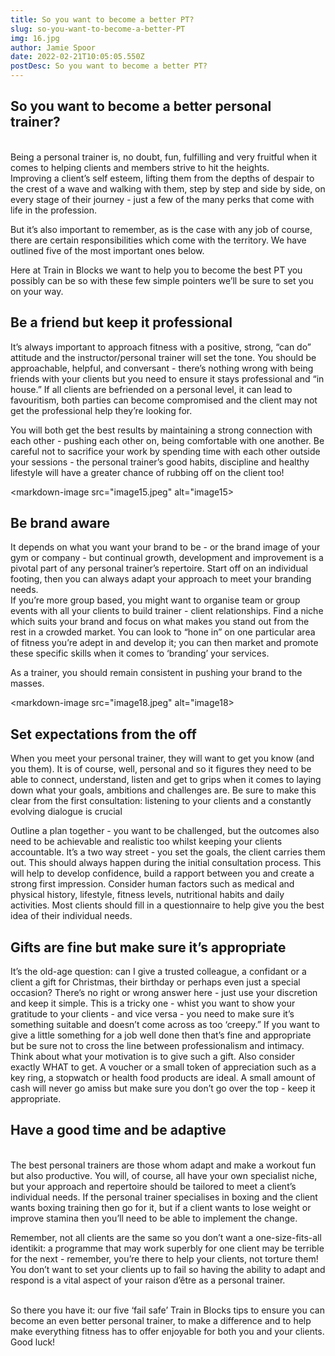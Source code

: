 ```yaml
---
title: So you want to become a better PT?
slug: so-you-want-to-become-a-better-PT
img: 16.jpg
author: Jamie Spoor
date: 2022-02-21T10:05:05.550Z
postDesc: So you want to become a better PT?
---
```

## **So you want to become a better personal trainer?** 

\
Being a personal trainer is, no doubt, fun, fulfilling and very fruitful when it comes to helping clients and members strive to hit the heights.\
Improving a client’s self esteem, lifting them from the depths of despair to the crest of a wave and walking with them, step by step and side by side, on every stage of their journey - just a few of the many perks that come with life in the profession.

But it’s also important to remember, as is the case with any job of course, there are certain responsibilities which come with the territory. We have outlined five of the most important ones below. 

Here at Train in Blocks we want to help you to become the best PT you possibly can be so with these few simple pointers we’ll be sure to set you on your way. 

## **Be a friend but keep it professional**

It’s always important to approach fitness with a positive, strong, “can do” attitude and the instructor/personal trainer will set the tone. You should be approachable, helpful, and conversant - there’s nothing wrong with being friends with your clients but you need to ensure it stays professional and “in house.” If all clients are befriended on a personal level, it can lead to favouritism, both parties can become compromised and the client may not get the professional help they’re looking for. 

You will both get the best results by maintaining a strong connection with each other - pushing each other on, being comfortable with one another. Be careful not to sacrifice your work by spending time with each other outside your sessions - the personal trainer’s good habits, discipline and healthy lifestyle will have a greater chance of rubbing off on the client too!

<markdown-image src="image15.jpeg" alt="image15></markdown-image>

## **Be brand aware**

It depends on what you want your brand to be - or the brand image of your gym or company - but continual growth, development and improvement is a pivotal part of any personal trainer’s repertoire. Start off on an individual footing, then you can always adapt your approach to meet your branding needs.\
If you’re more group based, you might want to organise team or group events with all your clients to build trainer - client relationships. Find a niche which suits your brand and focus on what makes you stand out from the rest in a crowded market. You can look to “hone in” on one particular area of fitness you’re adept in and develop it; you can then market and promote these specific skills when it comes to ‘branding’ your services.

As a trainer, you should remain consistent in pushing your brand to the masses.

<markdown-image src="image18.jpeg" alt="image18></markdown-image>

## **Set expectations from the off** 

When you meet your personal trainer, they will want to get you know (and you them). It is of course, well, personal and so it figures they need to be able to connect, understand, listen and get to grips when it comes to laying down what your goals, ambitions and challenges are. Be sure to make this clear from the first consultation: listening to your clients and a constantly evolving dialogue is crucial 

Outline a plan together - you want to be challenged, but the outcomes also need to be achievable and realistic too whilst keeping your clients accountable. It’s a two way street - you set the goals, the client carries them out. This should always happen during the initial consultation process. This will help to develop confidence, build a rapport between you and create a strong first impression. Consider human factors such as medical and physical history, lifestyle, fitness levels, nutritional habits and daily activities. Most clients should fill in a questionnaire to help give you the best idea of their individual needs. 

## **Gifts are fine but make sure it’s appropriate** 

It’s the old-age question: can I give a trusted colleague, a confidant or a client a gift for Christmas, their birthday or perhaps even just a special occasion? There’s no right or wrong answer here - just use your discretion and keep it simple. This is a tricky one - whist you want to show your gratitude to your clients - and vice versa - you need to make sure it’s something suitable and doesn’t come across as too ‘creepy.” If you want to give a little something for a job well done then that’s fine and appropriate but be sure not to cross the line between professionalism and intimacy. Think about what your motivation is to give such a gift. Also consider exactly WHAT to get. A voucher or a small token of appreciation such as a key ring, a stopwatch or health food products are ideal. A small amount of cash will never go amiss but make sure you don’t go over the top - keep it appropriate. 

## **Have a good time and be adaptive**

\
The best personal trainers are those whom adapt and make a workout fun but also productive. You will, of course, all have your own specialist niche, but your approach and repertoire should be tailored to meet a client’s individual needs. If the personal trainer specialises in boxing and the client wants boxing training then go for it, but if a client wants to lose weight or improve stamina then you’ll need to be able to implement the change. 

Remember, not all clients are the same so you don’t want a one-size-fits-all identikit: a programme that may work superbly for one client may be terrible for the next - remember, you’re there to help your clients, not torture them! You don’t want to set your clients up to fail so having the ability to adapt and respond is a vital aspect of your raison d’être as a personal trainer. 

\
So there you have it: our five ‘fail safe’ Train in Blocks tips to ensure you can become an even better personal trainer, to make a difference and to help make everything fitness has to offer enjoyable for both you and your clients. Good luck!